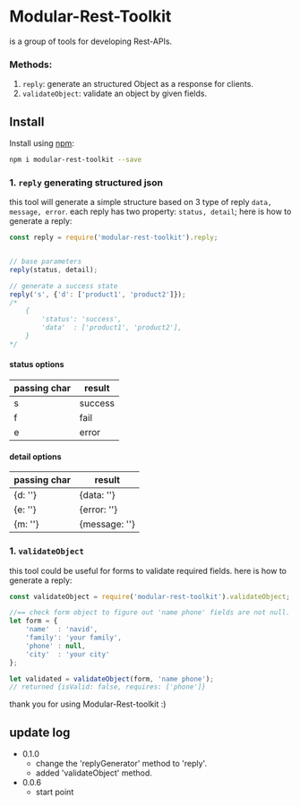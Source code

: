 # Modular-Rest-Toolkit
is a group of tools for developing Rest-APIs. 


### Methods:
1. `reply`: generate an structured Object as a response for clients.
2. `validateObject`: validate an object by given fields.

## Install 

Install using [npm](https://www.npmjs.com/package/modular-rest):

```sh
npm i modular-rest-toolkit --save
```

### 1. `reply` generating structured json
this tool will generate a simple structure based on 3 type of reply `data, message, error`. each reply has two property: `status, detail`;
here is how to generate a reply:
```js
const reply = require('modular-rest-toolkit').reply;


// base parameters
reply(status, detail);

// generate a success state
reply('s', {'d': ['product1', 'product2']});
/*
    {
        'status': 'success',
        'data'  : ['product1', 'product2'],
    }
*/
```

#### status options
| passing char | result |
| ------------ | ------ |
| s | success |
| f | fail |
| e | error |

#### detail options
| passing char | result |
| ------------ | ------ |
| {d: ''} | {data: ''} |
| {e: ''} | {error: ''} |
| {m: ''} | {message: ''} |


### 1. `validateObject`
this tool could be useful for forms to validate required fields.
here is how to generate a reply:
```js
const validateObject = require('modular-rest-toolkit').validateObject;

//== check form object to figure out 'name phone' fields are not null. ==
let form = {
    'name'  : 'navid',
    'family': 'your family',
    'phone' : null,
    'city'  : 'your city'
};

let validated = validateObject(form, 'name phone');
// returned {isValid: false, requires: ['phone']}
```

thank you for using Modular-Rest-toolkit :)

## update log
- 0.1.0
    - change the 'replyGenerator' method to 'reply'.
    - added 'validateObject' method.
- 0.0.6
    - start point